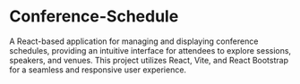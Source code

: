 # Conference-Schedule
A React-based application for managing and displaying conference schedules, providing an intuitive interface for attendees to explore sessions, speakers, and venues. This project utilizes React, Vite, and React Bootstrap for a seamless and responsive user experience.
